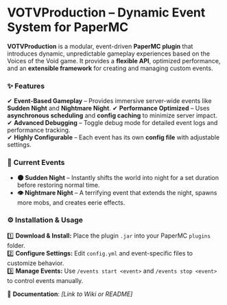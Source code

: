 # **VOTVProduction – Dynamic Event System for PaperMC**

**VOTVProduction** is a modular, event-driven **PaperMC plugin** that introduces dynamic, unpredictable gameplay experiences based on the Voices of the Void game. It provides a **flexible API**, optimized performance, and an **extensible framework** for creating and managing custom events.

### ✨ **Features**
✔ **Event-Based Gameplay** – Provides immersive server-wide events like **Sudden Night** and **Nightmare Night**.
✔ **Performance Optimized** – Uses **asynchronous scheduling** and **config caching** to minimize server impact.
✔ **Advanced Debugging** – Toggle debug mode for detailed event logs and performance tracking.  
✔ **Highly Configurable** – Each event has its own **config file** with adjustable settings.

### 🚀 **Current Events**
- **🌑 Sudden Night** – Instantly shifts the world into night for a set duration before restoring normal time.
- **👁️ Nightmare Night** – A terrifying event that extends the night, spawns more mobs, and creates eerie effects.

### ⚙️ **Installation & Usage**
1️⃣ **Download & Install:** Place the plugin `.jar` into your PaperMC `plugins` folder.  
2️⃣ **Configure Settings:** Edit `config.yml` and event-specific files to customize behavior.  
3️⃣ **Manage Events:** Use `/events start <event>` and `/events stop <event>` to control events manually.

📜 **Documentation**: *[Link to Wiki or README]*